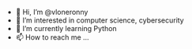 - 👋 Hi, I’m @vloneronny
- 👀 I’m interested in computer science, cybersecurity
- 🌱 I’m currently learning Python
- 📫 How to reach me ...

<!---
vloneronny/vloneronny is a ✨ special ✨ repository because its `README.md` (this file) appears on your GitHub profile.
You can click the Preview link to take a look at your changes.
--->
